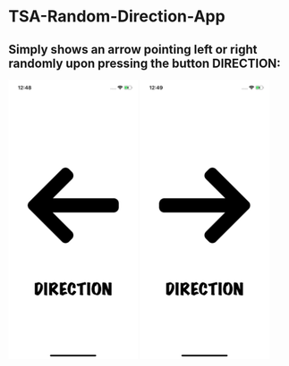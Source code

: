 # TSA-Random-Direction-App
<h2>Simply shows an arrow pointing left or right randomly upon pressing the button DIRECTION:</h2>
<p float="left" padding-right: 50px>
  <img src="images_for_README/l_shot.png" height="500">
  <img src="images_for_README/r_shot.png" height="500">
</p>






